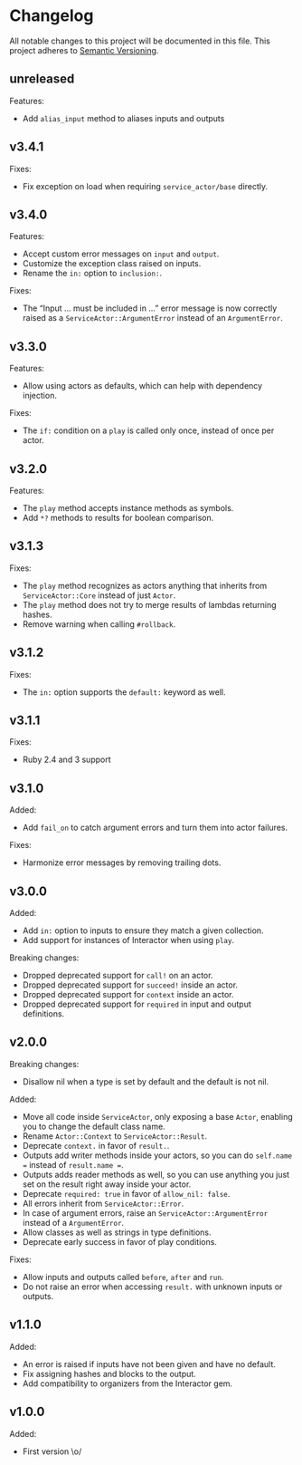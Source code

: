 # Changelog

All notable changes to this project will be documented in this file. This
project adheres to [Semantic Versioning](https://semver.org/spec/v2.0.0.html).

## unreleased

Features:
- Add `alias_input` method to aliases inputs and outputs


## v3.4.1

Fixes:
- Fix exception on load when requiring `service_actor/base` directly.

## v3.4.0

Features:
- Accept custom error messages on `input` and `output`.
- Customize the exception class raised on inputs.
- Rename the `in:` option to `inclusion:`.

Fixes:
- The “Input … must be included in …” error message is now correctly raised as a
  `ServiceActor::ArgumentError` instead of an `ArgumentError`.

## v3.3.0

Features:
- Allow using actors as defaults, which can help with dependency injection.

Fixes:
- The `if:` condition on a `play` is called only once, instead of once per
  actor.

## v3.2.0

Features:
- The `play` method accepts instance methods as symbols.
- Add `*?` methods to results for boolean comparison.

## v3.1.3

Fixes:
- The `play` method recognizes as actors anything that inherits from
  `ServiceActor::Core` instead of just `Actor`.
- The `play` method does not try to merge results of lambdas returning hashes.
- Remove warning when calling `#rollback`.

## v3.1.2

Fixes:
- The `in:` option supports the `default:` keyword as well.

## v3.1.1

Fixes:
- Ruby 2.4 and 3 support

## v3.1.0

Added:
- Add `fail_on` to catch argument errors and turn them into actor failures.

Fixes:
- Harmonize error messages by removing trailing dots.

## v3.0.0

Added:
- Add `in:` option to inputs to ensure they match a given collection.
- Add support for instances of Interactor when using `play`.

Breaking changes:
- Dropped deprecated support for `call!` on an actor.
- Dropped deprecated support for `succeed!` inside an actor.
- Dropped deprecated support for `context` inside an actor.
- Dropped deprecated support for `required` in input and output definitions.

## v2.0.0

Breaking changes:
- Disallow nil when a type is set by default and the default is not nil.

Added:
- Move all code inside `ServiceActor`, only exposing a base `Actor`, enabling
  you to change the default class name.
- Rename `Actor::Context` to `ServiceActor::Result`.
- Deprecate `context.` in favor of `result.`.
- Outputs add writer methods inside your actors, so you can do `self.name =`
  instead of `result.name =`.
- Outputs adds reader methods as well, so you can use anything you just set on
  the result right away inside your actor.
- Deprecate `required: true` in favor of `allow_nil: false`.
- All errors inherit from `ServiceActor::Error`.
- In case of argument errors, raise an `ServiceActor::ArgumentError` instead of
  a `ArgumentError`.
- Allow classes as well as strings in type definitions.
- Deprecate early success in favor of play conditions.

Fixes:
- Allow inputs and outputs called `before`, `after` and `run`.
- Do not raise an error when accessing `result.` with unknown inputs or
  outputs.

## v1.1.0

Added:
- An error is raised if inputs have not been given and have no default.
- Fix assigning hashes and blocks to the output.
- Add compatibility to organizers from the Interactor gem.

## v1.0.0

Added:
- First version \o/
